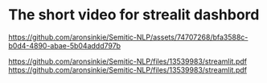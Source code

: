 # The short video for strealit dashbord

https://github.com/aronsinkie/Semitic-NLP/assets/74707268/bfa3588c-b0d4-4890-abae-5b04addd797b

https://github.com/aronsinkie/Semitic-NLP/files/13539983/streamlit.pdf
https://github.com/aronsinkie/Semitic-NLP/files/13539983/streamlit.pdf
